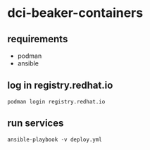 # dci-beaker-containers

## requirements

- podman
- ansible

## log in registry.redhat.io

    podman login registry.redhat.io

## run services

    ansible-playbook -v deploy.yml
